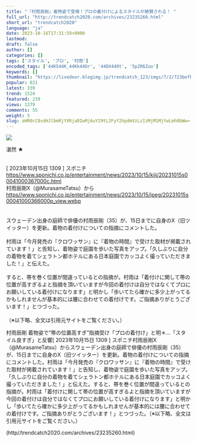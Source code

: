 ```yaml
---
title: "『村雨辰剛』着物姿で登場！プロの着付けによるスタイルが絶賛される！ "
full_url: "http://trendcatch2020.com/archives/23235260.html"
short_url: "trendcatch2020"
language: "ja"
date: 2023-10-16T17:31:59+0900
lastmod: 
draft: false
author: []
categories: []
tags: ['スタイル', 'プロ', '村雨']
encoded_tags: ['44K544K_44Kk44Or', '44OX44Ot', '5p2R6Zuo']
keywords: []
thumbnail: "https://livedoor.blogimg.jp/trendcatch_123/imgs/7/2/723befb2.jpg"
popular: 821
latest: 339
trend: 1524
featured: 239
views: 1379
comments: 55
weight: 5
slug: aHR0cC8vdHJlbmRjYXRjaDIwMjAuY29tL2FyY2hpdmVzLzIzMjM1MjYwLmh0bWw=
---
```


![](https://livedoor.blogimg.jp/trendcatch_123/imgs/7/2/723befb2.jpg)

<div><p>湛然 ★ </p><br> [ 2023年10月15日 1309 ] スポニチ <br> <a target='_blank' href='https//www.sponichi.co.jp/entertainment/news/2023/10/15/kiji/20231015s00041000367000c.html'>https//www.sponichi.co.jp/entertainment/news/2023/10/15/kiji/20231015s00041000367000c.html</a> <br> 村雨辰剛X（@MurasameTatsu）から <br> <a target='_blank' href='https//www.sponichi.co.jp/entertainment/news/2023/10/15/jpeg/20231015s00041000366000p_view.webp'>https//www.sponichi.co.jp/entertainment/news/2023/10/15/jpeg/20231015s00041000366000p_view.webp</a> <br> <br> <br> スウェーデン出身の庭師で俳優の村雨辰剛（35）が、15日までに自身のX（旧ツイッター）を更新。着物の着付けについての指摘にコメントした。 <br> <br> 村雨は「今月発売の『クロワッサン』に『着物の時間』で受けた取材が掲載されています！」と告知し、着物姿で庭園を歩いた写真をアップ。「久しぶりに自分の着物を着てシェラトン都ホテルにある日本庭園でカッコよく撮っていただきました！」と伝えた。 <br> <br> すると、帯を巻く位置が間違っているとの指摘が。村雨は「着付けに関して帯の位置が高すぎるよと指摘を頂いていますが今回の着付けは自分ではなくてプロにお願いしている着付けになります」と明かし「歩いてたら確かに多少上がってるかもしれませんが基本的には腰に合わせての着付けです。ご指摘ありがとうございます！」とつづった。 <br> <br> （※以下略、全文は引用元サイトをご覧ください。） <p>村雨辰剛 着物姿で“帯の位置高すぎ”指摘受け「プロの着付け」と明＊…「スタイル良すぎ」と反響[ 2023年10月15日 1309 ] スポニチ村雨辰剛X（@MurasameTatsu）からスウェーデン出身の庭師で俳優の村雨辰剛（35）が、15日までに自身のX（旧ツイッター）を更新。着物の着付けについての指摘にコメントした。村雨は「今月発売の『クロワッサン』に『着物の時間』で受けた取材が掲載されています！」と告知し、着物姿で庭園を歩いた写真をアップ。「久しぶりに自分の着物を着てシェラトン都ホテルにある日本庭園でカッコよく撮っていただきました！」と伝えた。すると、帯を巻く位置が間違っているとの指摘が。村雨は「着付けに関して帯の位置が高すぎるよと指摘を頂いていますが今回の着付けは自分ではなくてプロにお願いしている着付けになります」と明かし「歩いてたら確かに多少上がってるかもしれませんが基本的には腰に合わせての着付けです。ご指摘ありがとうございます！」とつづった。（※以下略、全文は引用元サイトをご覧ください。）</p></div>

(http//trendcatch2020.com/archives/23235260.html)

